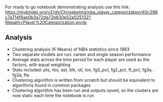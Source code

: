 For ready to go notebook demonstrating analysis use this link: 
https://mybinder.org/v2/gh/Chrisebeling/nba_player_categorization/40c288c7a714f6ae0b3a72da72e630e52a025132?filepath=Player%20Categorization.ipynb

## Analysis
- Clustering analysis (K Means) of NBA statistics since 1983
- Two separate models are run: career and single season performance
- Average stats across the time period for each player are used as the factors, with equal weighting
- Stats included: pts, rbs, ast, blk, stl, tov, fg3_pct, fg2_pct, ft_pct, fg3a, fg2a, fta
- Clustering algorithm is written from scratch but should be equivalent to algorithms found in common packages
- Clustering algorithm has been run and outputs saved, so the clusters are now static each time the notebook is run
